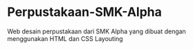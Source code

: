 # Perpustakaan-SMK-Alpha
Web desain perpustakaan dari SMK Alpha yang dibuat dengan menggunakan HTML dan CSS Layouting
